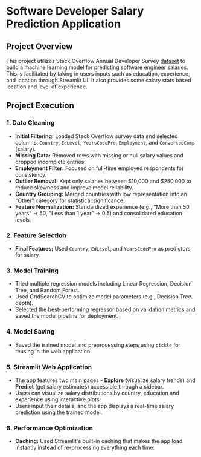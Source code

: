 # Software Developer Salary Prediction Application

## Project Overview

This project utilizes Stack Overflow Annual Developer Survey [dataset](https://insights.stackoverflow.com/survey) to build a machine learning model for predicting software engineer salaries. This is facilitated by taking in users inputs such as  education, experience, and location through Streamlit UI. It also provides some salary stats based location and level of experience. 

## Project Execution

### 1. Data Cleaning

- **Initial Filtering:** Loaded Stack Overflow survey data and selected columns: `Country`, `EdLevel`, `YearsCodePro`, `Employment`, and `ConvertedComp` (salary).
- **Missing Data:** Removed rows with missing or null salary values and dropped incomplete entries.
- **Employment Filter:** Focused on full-time employed respondents for consistency.
- **Outlier Removal:** Kept only salaries between \$10,000 and \$250,000 to reduce skewness and improve model reliability.
- **Country Grouping:** Merged countries with low representation into an "Other" category for statistical significance.
- **Feature Normalization:** Standardized experience (e.g., "More than 50 years" → 50, "Less than 1 year" → 0.5) and consolidated education levels.

### 2. Feature Selection

- **Final Features:** Used `Country`, `EdLevel`, and `YearsCodePro` as predictors for salary.

### 3. Model Training

- Tried multiple regression models including Linear Regression, Decision Tree, and Random Forest.
- Used GridSearchCV to optimize model parameters (e.g., Decision Tree depth).
- Selected the best-performing regressor based on validation metrics and saved the model pipeline for deployment.

### 4. Model Saving

- Saved the trained model and preprocessing steps using `pickle` for reusing in the web application.

### 5. Streamlit Web Application

- The app features two main pages - **Explore** (visualize salary trends) and **Predict** (get salary estimates) accessible through a sidebar.
- Users can visualize salary distributions by country, education and experience using interactive plots.
- Users input their details, and the app displays a real-time salary prediction using the trained model.

### 6. Performance Optimization

- **Caching:** Used Streamlit's built-in caching that makes the app load instantly instead of re-processing everything each time.
